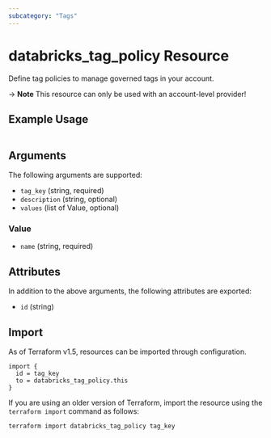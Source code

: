 ```yaml
---
subcategory: "Tags"
---
```

# databricks_tag_policy Resource
Define tag policies to manage governed tags in your account.

-> **Note** This resource can only be used with an account-level provider!

## Example Usage
```hcl
```

## Arguments
The following arguments are supported:
* `tag_key` (string, required)
* `description` (string, optional)
* `values` (list of Value, optional)

### Value
* `name` (string, required)

## Attributes
In addition to the above arguments, the following attributes are exported:
* `id` (string)

## Import
As of Terraform v1.5, resources can be imported through configuration.
```hcl
import {
  id = tag_key
  to = databricks_tag_policy.this
}
```

If you are using an older version of Terraform, import the resource using the `terraform import` command as follows:
```sh
terraform import databricks_tag_policy tag_key
```